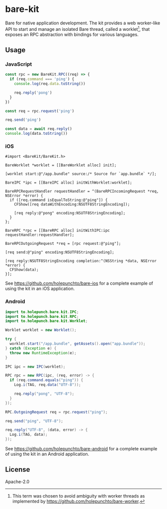 # bare-kit

Bare for native application development. The kit provides a web worker-like API to start and manage an isolated Bare thread, called a worklet[^1], that exposes an RPC abstraction with bindings for various languages.

[^1]: This term was chosen to avoid ambiguity with worker threads as implemented by <https://github.com/holepunchto/bare-worker>.

## Usage

### JavaScript

```js
const rpc = new BareKit.RPC((req) => {
  if (req.command === 'ping') {
    console.log(req.data.toString())

    req.reply('pong')
  }
})
```

```js
const req = rpc.request('ping')
```

```js
req.send('ping')
```

```js
const data = await req.reply()
console.log(data.toString())
```

### iOS

```objc
#import <BareKit/BareKit.h>
```

```objc
BareWorklet *worklet = [[BareWorklet alloc] init];
```

```objc
[worklet start:@"/app.bundle" source:/* Source for `app.bundle` */];
```

```objc
BareIPC *ipc = [[BareIPC alloc] initWithWorklet:worklet];
```

```objc
BareRPCRequestHandler requestHandler = ^(BareRPCIncomingRequest *req, NSError *error) {
  if ([req.command isEqualToString:@"ping"]) {
    CFShow([req dataWithEncoding:NSUTF8StringEncoding]);

    [req reply:@"pong" encoding:NSUTF8StringEncoding];
  }
};
```

```objc
BareRPC *rpc = [[BareRPC alloc] initWithIPC:ipc requestHandler:requestHandler];
```

```objc
BareRPCOutgoingRequest *req = [rpc request:@"ping"];
```

```objc
[req send:@"ping" encoding:NSUTF8StringEncoding];
```

```objc
[req reply:NSUTF8StringEncoding completion:^(NSString *data, NSError *error) {
  CFShow(data);
}];
```

See <https://github.com/holepunchto/bare-ios> for a complete example of using the kit in an iOS application.

### Android

```java
import to.holepunch.bare.kit.IPC;
import to.holepunch.bare.kit.RPC;
import to.holepunch.bare.kit.Worklet;
```

```java
Worklet worklet = new Worklet();
```

```java
try {
  worklet.start("/app.bundle", getAssets().open("app.bundle"));
} catch (Exception e) {
  throw new RuntimeException(e);
}
```

```java
IPC ipc = new IPC(worklet);
```

```java
RPC rpc = new RPC(ipc, (req, error) -> {
  if (req.command.equals("ping")) {
    Log.i(TAG, req.data("UTF-8"));

    req.reply("pong", "UTF-8");
  }
});
```

```java
RPC.OutgoingRequest req = rpc.request("ping");
```

```java
req.send("ping", "UTF-8");
```

```java
req.reply("UTF-8", (data, error) -> {
  Log.i(TAG, data);
});
```

See <https://github.com/holepunchto/bare-android> for a complete example of using the kit in an Android application.

## License

Apache-2.0
